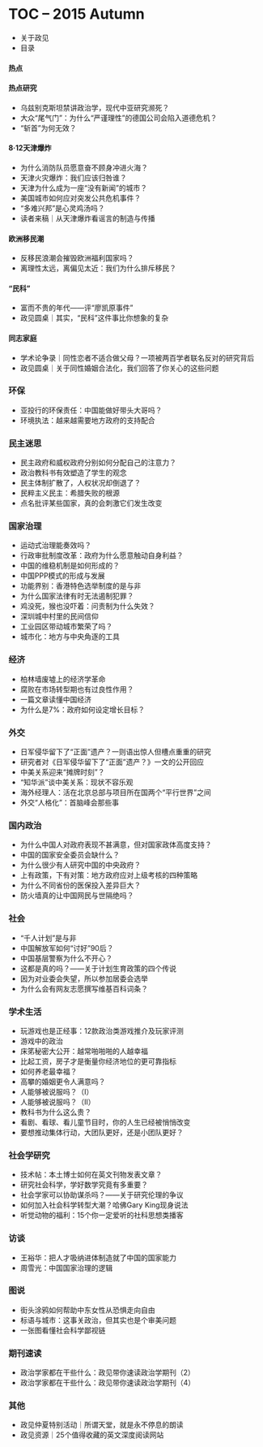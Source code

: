 # TOC – 2015 Autumn

- 关于政见
- 目录

#### 热点

#### 热点研究
- 乌兹别克斯坦禁讲政治学，现代中亚研究濒死？
- 大众“尾气门”：为什么“严谨理性”的德国公司会陷入道德危机？
- “斩首”为何无效？

#### 8·12天津爆炸
- 为什么消防队员愿意奋不顾身冲进火海？
- 天津火灾爆炸：我们应该归咎谁？
- 天津为什么成为一座“没有新闻”的城市？
- 美国城市如何应对突发公共危机事件？
- “多难兴邦”是心灵鸡汤吗？
- 读者来稿｜从天津爆炸看谣言的制造与传播

#### 欧洲移民潮
- 反移民浪潮会摧毁欧洲福利国家吗？
- 离理性太远，离偏见太近：我们为什么排斥移民？

#### “民科”
- 富而不贵的年代——评“廖凯原事件”
- 政见圆桌｜其实，“民科”这件事比你想象的复杂

#### 同志家庭
- 学术论争录｜同性恋者不适合做父母？一项被两百学者联名反对的研究背后
- 政见圆桌｜关于同性婚姻合法化，我们回答了你关心的这些问题

### 环保
- 亚投行的环保责任：中国能做好带头大哥吗？
- 环境执法：越来越需要地方政府的支持配合

### 民主迷思
- 民主政府和威权政府分别如何分配自己的注意力？
- 政治教科书有效塑造了学生的观念
- 民主体制扩散了，人权状况却倒退了？
- 民粹主义民主：希腊失败的根源
- 点名批评某些国家，真的会刺激它们发生改变

### 国家治理
- 运动式治理能奏效吗？
- 行政审批制度改革：政府为什么愿意触动自身利益？
- 中国的维稳机制是如何形成的？
- 中国PPP模式的形成与发展
- 功能界别：香港特色选举制度的是与非
- 为什么国家法律有时无法遏制犯罪？
- 鸡没死，猴也没吓着：问责制为什么失效？
- 深圳城中村里的民间信仰
- 工业园区带动城市繁荣了吗？
- 城市化：地方与中央角逐的工具

### 经济
- 柏林墙废墟上的经济学革命
- 腐败在市场转型期也有过良性作用？
- 一篇文章读懂中国经济
- 为什么是7%：政府如何设定增长目标？

### 外交
- 日军侵华留下了“正面”遗产？一则语出惊人但槽点重重的研究
- 研究者对《日军侵华留下了“正面”遗产？》一文的公开回应
- 中美关系迎来“摊牌时刻”？
- “知华派”谈中美关系：现状不容乐观
- 海外经理人：活在北京总部与项目所在国两个“平行世界”之间
- 外交“人格化”：首脑峰会那些事

### 国内政治
- 为什么中国人对政府表现不甚满意，但对国家政体高度支持？
- 中国的国家安全委员会缺什么？
- 为什么很少有人研究中国的中央政府？
- 上有政策，下有对策：地方政府应对上级考核的四种策略
- 为什么不同省份的医保投入差异巨大？
- 防火墙真的让中国网民与世隔绝吗？

### 社会
- “千人计划”是与非
- 中国解放军如何“讨好”90后？
- 中国基层警察为什么不开心？
- 这都是真的吗？——关于计划生育政策的四个传说
- 因为对业委会失望，所以参加居委会选举
- 为什么会有网友志愿撰写维基百科词条？

### 学术生活
- 玩游戏也是正经事：12款政治类游戏推介及玩家评测	
- 游戏中的政治
- 床笫秘密大公开：越常啪啪啪的人越幸福
- 比起工资，房子才是衡量你经济地位的更可靠指标	
- 如何养老最幸福？
- 高攀的婚姻更令人满意吗？
- 人能够被说服吗？（I）
- 人能够被说服吗？（II）
- 教科书为什么这么贵？
- 看剧、看球、看儿童节目时，你的人生已经被悄悄改变
- 要想推动集体行动，大团队更好，还是小团队更好？

### 社会学研究
- 技术帖：本土博士如何在英文刊物发表文章？
- 研究社会科学，学好数学究竟有多重要？
- 社会学家可以协助谋杀吗？——关于研究伦理的争议
- 如何加入社会科学转型大潮？哈佛Gary King现身说法	
- 听觉动物的福利：15个你一定爱听的社科思想类播客

### 访谈
- 王裕华：把人才吸纳进体制造就了中国的国家能力
- 周雪光：中国国家治理的逻辑

### 图说
- 街头涂鸦如何帮助中东女性从恐惧走向自由
- 标语与城市：这事关政治，但其实也是个审美问题
- 一张图看懂社会科学鄙视链

### 期刊速读
- 政治学家都在干些什么：政见带你速读政治学期刊（2）
- 政治学家都在干些什么：政见带你速读政治学期刊（4）

### 其他
- 政见仲夏特别活动｜所谓天堂，就是永不停息的朗读
- 政见资源｜25个值得收藏的英文深度阅读网站
